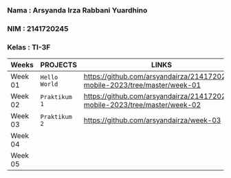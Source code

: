 ### Nama  : Arsyanda Irza Rabbani Yuardhino
### NIM   : 2141720245
### Kelas : TI-3F

|Weeks           |PROJECTS                       |LINKS                        |
|----------------|-------------------------------|-----------------------------|
|Week 01         |`Hello World`|https://github.com/arsyandairza/2141720245-mobile-2023/tree/master/week-01      
|Week 02         |`Praktikum 1`|https://github.com/arsyandairza/2141720245-mobile-2023/tree/master/week-02|   
|Week 03         |`Praktikum 2`| https://github.com/arsyandairza/week-03|             
|Week 04         |                               |                             
|Week 05         |                               |
